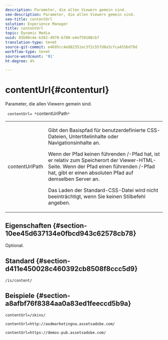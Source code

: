 ```yaml
---
description: Parameter, die allen Viewern gemein sind.
seo-description: Parameter, die allen Viewern gemein sind.
seo-title: contentUrl
solution: Experience Manager
title: contentUrl
topic: Dynamic Media
uuid: 85b00c4e-b382-4970-b780-e4ef59108cb7
translation-type: tm+mt
source-git-commit: e4695cc4e882351ec3f2c55fd8a3cfca455bd79d
workflow-type: tm+mt
source-wordcount: '91'
ht-degree: 4%

---
```



# contentUrl{#contenturl}

Parameter, die allen Viewern gemein sind.

` contentUrl= *`contentUrlPath`*`

<table id="table_9B98C97485DD4DEB8A6ECBCE8DF6B886"> 
 <tbody> 
  <tr> 
   <td colname="col1"> <p> <span class="codeph"> <span class="varname"> contentUrlPath</span> </span> </p> </td> 
   <td colname="col2"> <p>Gibt den Basispfad für benutzerdefinierte CSS-Dateien, Untertitelinhalte oder Navigationsinhalte an. </p> <p>Wenn der Pfad keinen führenden <span class="filepath"> /</span>-Pfad hat, ist er relativ zum Speicherort der Viewer-HTML-Seite. Wenn der Pfad einen führenden <span class="filepath"> /</span>-Pfad hat, gibt er einen absoluten Pfad auf demselben Server an. </p> <p> Das Laden der Standard-CSS-Datei wird nicht beeinträchtigt, wenn Sie keinen Stilbefehl angeben. </p> </td> 
  </tr> 
 </tbody> 
</table>

## Eigenschaften {#section-10ee45d637134e0fbcd943c62578cb78}

Optional.

## Standard {#section-d411e450028c460392cb8508f8ccc5d9}

`/is/content/`

## Beispiele {#section-a8afbf76f8384aa0a83ed1feeccd5b9a}

```
contentUrl=/skins/
```

```
contentUrl=http://aodmarketingna.assetsadobe.com/
```

```
contentUrl=https://demos-pub.assetsadobe.com/
```

